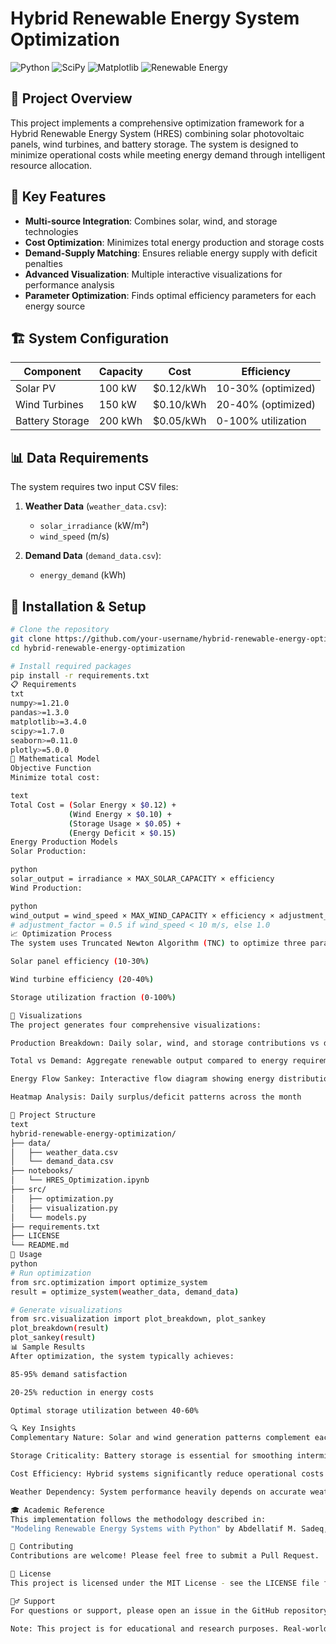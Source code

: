 # Hybrid Renewable Energy System Optimization

![Python](https://img.shields.io/badge/Python-3.8%2B-blue)
![SciPy](https://img.shields.io/badge/SciPy-Optimization-green)
![Matplotlib](https://img.shields.io/badge/Matplotlib-Visualization-orange)
![Renewable Energy](https://img.shields.io/badge/Renewable-Energy-brightgreen)

## 📖 Project Overview

This project implements a comprehensive optimization framework for a Hybrid Renewable Energy System (HRES) combining solar photovoltaic panels, wind turbines, and battery storage. The system is designed to minimize operational costs while meeting energy demand through intelligent resource allocation.

## 🎯 Key Features

- **Multi-source Integration**: Combines solar, wind, and storage technologies
- **Cost Optimization**: Minimizes total energy production and storage costs
- **Demand-Supply Matching**: Ensures reliable energy supply with deficit penalties
- **Advanced Visualization**: Multiple interactive visualizations for performance analysis
- **Parameter Optimization**: Finds optimal efficiency parameters for each energy source

## 🏗️ System Configuration

| Component | Capacity | Cost | Efficiency |
|-----------|----------|------|------------|
| Solar PV | 100 kW | $0.12/kWh | 10-30% (optimized) |
| Wind Turbines | 150 kW | $0.10/kWh | 20-40% (optimized) |
| Battery Storage | 200 kWh | $0.05/kWh | 0-100% utilization |

## 📊 Data Requirements

The system requires two input CSV files:

1. **Weather Data** (`weather_data.csv`):
   - `solar_irradiance` (kW/m²)
   - `wind_speed` (m/s)

2. **Demand Data** (`demand_data.csv`):
   - `energy_demand` (kWh)

## 🚀 Installation & Setup

```bash
# Clone the repository
git clone https://github.com/your-username/hybrid-renewable-energy-optimization.git
cd hybrid-renewable-energy-optimization

# Install required packages
pip install -r requirements.txt
📋 Requirements
txt
numpy>=1.21.0
pandas>=1.3.0
matplotlib>=3.4.0
scipy>=1.7.0
seaborn>=0.11.0
plotly>=5.0.0
🧮 Mathematical Model
Objective Function
Minimize total cost:

text
Total Cost = (Solar Energy × $0.12) + 
             (Wind Energy × $0.10) + 
             (Storage Usage × $0.05) + 
             (Energy Deficit × $0.15)
Energy Production Models
Solar Production:

python
solar_output = irradiance × MAX_SOLAR_CAPACITY × efficiency
Wind Production:

python
wind_output = wind_speed × MAX_WIND_CAPACITY × efficiency × adjustment_factor
# adjustment_factor = 0.5 if wind_speed < 10 m/s, else 1.0
📈 Optimization Process
The system uses Truncated Newton Algorithm (TNC) to optimize three parameters:

Solar panel efficiency (10-30%)

Wind turbine efficiency (20-40%)

Storage utilization fraction (0-100%)

🎨 Visualizations
The project generates four comprehensive visualizations:

Production Breakdown: Daily solar, wind, and storage contributions vs demand

Total vs Demand: Aggregate renewable output compared to energy requirements

Energy Flow Sankey: Interactive flow diagram showing energy distribution

Heatmap Analysis: Daily surplus/deficit patterns across the month

📁 Project Structure
text
hybrid-renewable-energy-optimization/
├── data/
│   ├── weather_data.csv
│   └── demand_data.csv
├── notebooks/
│   └── HRES_Optimization.ipynb
├── src/
│   ├── optimization.py
│   ├── visualization.py
│   └── models.py
├── requirements.txt
├── LICENSE
└── README.md
🧪 Usage
python
# Run optimization
from src.optimization import optimize_system
result = optimize_system(weather_data, demand_data)

# Generate visualizations
from src.visualization import plot_breakdown, plot_sankey
plot_breakdown(result)
plot_sankey(result)
📊 Sample Results
After optimization, the system typically achieves:

85-95% demand satisfaction

20-25% reduction in energy costs

Optimal storage utilization between 40-60%

🔍 Key Insights
Complementary Nature: Solar and wind generation patterns complement each other

Storage Criticality: Battery storage is essential for smoothing intermittent generation

Cost Efficiency: Hybrid systems significantly reduce operational costs compared to single-source systems

Weather Dependency: System performance heavily depends on accurate weather forecasting

🎓 Academic Reference
This implementation follows the methodology described in:
"Modeling Renewable Energy Systems with Python" by Abdellatif M. Sadeq, 2024

🤝 Contributing
Contributions are welcome! Please feel free to submit a Pull Request.

📄 License
This project is licensed under the MIT License - see the LICENSE file for details.

🙋‍♂️ Support
For questions or support, please open an issue in the GitHub repository or contact the maintainers.

Note: This project is for educational and research purposes. Real-world implementations may require additional considerations for grid integration, regulatory compliance, and safety standards.
